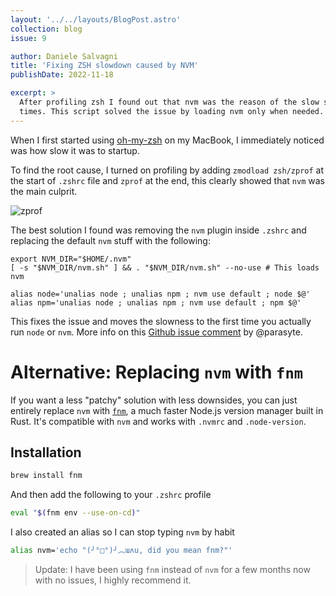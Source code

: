 ```yaml
---
layout: '../../layouts/BlogPost.astro'
collection: blog
issue: 9

author: Daniele Salvagni
title: 'Fixing ZSH slowdown caused by NVM'
publishDate: 2022-11-18

excerpt: >
  After profiling zsh I found out that nvm was the reason of the slow startup
  times. This script solved the issue by loading nvm only when needed.
---
```


When I first started using [oh-my-zsh](https://github.com/ohmyzsh/ohmyzsh) on my
MacBook, I immediately noticed was how slow it was to startup.

To find the root cause, I turned on profiling by adding `zmodload zsh/zprof` at
the start of `.zshrc` file and `zprof` at the end, this clearly showed that
`nvm` was the main culprit.

![zprof](/assets/img/content/009/zprof.png)

The best solution I found was removing the `nvm` plugin inside `.zshrc` and
replacing the default `nvm` stuff with the following:

```shell
export NVM_DIR="$HOME/.nvm"
[ -s "$NVM_DIR/nvm.sh" ] && . "$NVM_DIR/nvm.sh" --no-use # This loads nvm

alias node='unalias node ; unalias npm ; nvm use default ; node $@'
alias npm='unalias node ; unalias npm ; nvm use default ; npm $@'
```

This fixes the issue and moves the slowness to the first time you actually run
`node` or `nvm`. More info on this
[Github issue comment](https://github.com/nvm-sh/nvm/issues/539#issuecomment-245791291)
by @parasyte.

# Alternative: Replacing `nvm` with `fnm`

If you want a less "patchy" solution with less downsides, you can just entirely
replace `nvm` with [`fnm`](https://github.com/Schniz/fnm), a much faster Node.js
version manager built in Rust. It's compatible with `nvm` and works with
`.nvmrc` and `.node-version`.

## Installation

```sh
brew install fnm
```

And then add the following to your `.zshrc` profile

```sh
eval "$(fnm env --use-on-cd)"
```

I also created an alias so I can stop typing `nvm` by habit

```sh
alias nvm='echo "(╯°□°)╯︵ɯʌu, did you mean fnm?"'
```

> Update: I have been using `fnm` instead of `nvm` for a few months now with no
> issues, I highly recommend it.
